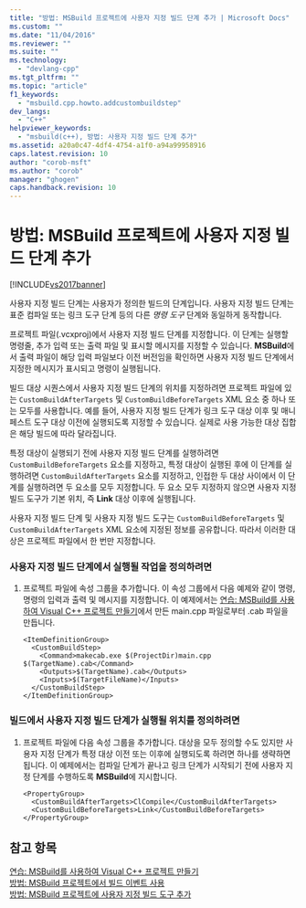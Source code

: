```yaml
---
title: "방법: MSBuild 프로젝트에 사용자 지정 빌드 단계 추가 | Microsoft Docs"
ms.custom: ""
ms.date: "11/04/2016"
ms.reviewer: ""
ms.suite: ""
ms.technology: 
  - "devlang-cpp"
ms.tgt_pltfrm: ""
ms.topic: "article"
f1_keywords: 
  - "msbuild.cpp.howto.addcustombuildstep"
dev_langs: 
  - "C++"
helpviewer_keywords: 
  - "msbuild(c++), 방법: 사용자 지정 빌드 단계 추가"
ms.assetid: a20a0c47-4df4-4754-a1f0-a94a99958916
caps.latest.revision: 10
author: "corob-msft"
ms.author: "corob"
manager: "ghogen"
caps.handback.revision: 10
---
```

# 방법: MSBuild 프로젝트에 사용자 지정 빌드 단계 추가
[!INCLUDE[vs2017banner](../assembler/inline/includes/vs2017banner.md)]

사용자 지정 빌드 단계는 사용자가 정의한 빌드의 단계입니다.  사용자 지정 빌드 단계는 표준 컴파일 또는 링크 도구 단계 등의 다른 *명령 도구* 단계와 동일하게 동작합니다.  
  
 프로젝트 파일\(.vcxproj\)에서 사용자 지정 빌드 단계를 지정합니다.  이 단계는 실행할 명령줄, 추가 입력 또는 출력 파일 및 표시할 메시지를 지정할 수 있습니다.  **MSBuild**에서 출력 파일이 해당 입력 파일보다 이전 버전임을 확인하면 사용자 지정 빌드 단계에서 지정한 메시지가 표시되고 명령이 실행됩니다.  
  
 빌드 대상 시퀀스에서 사용자 지정 빌드 단계의 위치를 지정하려면 프로젝트 파일에 있는 `CustomBuildAfterTargets` 및 `CustomBuildBeforeTargets` XML 요소 중 하나 또는 모두를 사용합니다.  예를 들어, 사용자 지정 빌드 단계가 링크 도구 대상 이후 및 매니페스트 도구 대상 이전에 실행되도록 지정할 수 있습니다.  실제로 사용 가능한 대상 집합은 해당 빌드에 따라 달라집니다.  
  
 특정 대상이 실행되기 전에 사용자 지정 빌드 단계를 실행하려면 `CustomBuildBeforeTargets` 요소를 지정하고, 특정 대상이 실행된 후에 이 단계를 실행하려면 `CustomBuildAfterTargets` 요소를 지정하고, 인접한 두 대상 사이에서 이 단계를 실행하려면 두 요소를 모두 지정합니다.  두 요소 모두 지정하지 않으면 사용자 지정 빌드 도구가 기본 위치, 즉 **Link** 대상 이후에 실행됩니다.  
  
 사용자 지정 빌드 단계 및 사용자 지정 빌드 도구는 `CustomBuildBeforeTargets` 및 `CustomBuildAfterTargets` XML 요소에 지정된 정보를 공유합니다.  따라서 이러한 대상은 프로젝트 파일에서 한 번만 지정합니다.  
  
### 사용자 지정 빌드 단계에서 실행될 작업을 정의하려면  
  
1.  프로젝트 파일에 속성 그룹을 추가합니다.  이 속성 그룹에서 다음 예제와 같이 명령, 명령의 입력과 출력 및 메시지를 지정합니다.  이 예제에서는 [연습: MSBuild를 사용하여 Visual C\+\+ 프로젝트 만들기](../build/walkthrough-using-msbuild-to-create-a-visual-cpp-project.md)에서 만든 main.cpp 파일로부터 .cab 파일을 만듭니다.  
  
    ```  
    <ItemDefinitionGroup>  
      <CustomBuildStep>  
        <Command>makecab.exe $(ProjectDir)main.cpp $(TargetName).cab</Command>  
        <Outputs>$(TargetName).cab</Outputs>  
        <Inputs>$(TargetFileName)</Inputs>  
      </CustomBuildStep>  
    </ItemDefinitionGroup>  
    ```  
  
### 빌드에서 사용자 지정 빌드 단계가 실행될 위치를 정의하려면  
  
1.  프로젝트 파일에 다음 속성 그룹을 추가합니다.  대상을 모두 정의할 수도 있지만 사용자 지정 단계가 특정 대상 이전 또는 이후에 실행되도록 하려면 하나를 생략하면 됩니다.  이 예제에서는 컴파일 단계가 끝나고 링크 단계가 시작되기 전에 사용자 지정 단계를 수행하도록 **MSBuild**에 지시합니다.  
  
    ```  
    <PropertyGroup>  
      <CustomBuildAfterTargets>ClCompile</CustomBuildAfterTargets>  
      <CustomBuildBeforeTargets>Link</CustomBuildBeforeTargets>  
    </PropertyGroup>  
    ```  
  
## 참고 항목  
 [연습: MSBuild를 사용하여 Visual C\+\+ 프로젝트 만들기](../build/walkthrough-using-msbuild-to-create-a-visual-cpp-project.md)   
 [방법: MSBuild 프로젝트에서 빌드 이벤트 사용](../build/how-to-use-build-events-in-msbuild-projects.md)   
 [방법: MSBuild 프로젝트에 사용자 지정 빌드 도구 추가](../build/how-to-add-custom-build-tools-to-msbuild-projects.md)